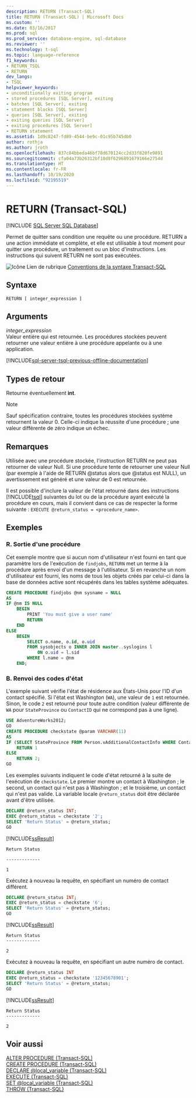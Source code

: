 ```yaml
---
description: RETURN (Transact-SQL)
title: RETURN (Transact-SQL) | Microsoft Docs
ms.custom: ''
ms.date: 03/16/2017
ms.prod: sql
ms.prod_service: database-engine, sql-database
ms.reviewer: ''
ms.technology: t-sql
ms.topic: language-reference
f1_keywords:
- RETURN_TSQL
- RETURN
dev_langs:
- TSQL
helpviewer_keywords:
- unconditionally exiting program
- stored procedures [SQL Server], exiting
- batches [SQL Server], exiting
- statement blocks [SQL Server]
- queries [SQL Server], exiting
- exiting queries [SQL Server]
- exiting procedures [SQL Server]
- RETURN statement
ms.assetid: 1d9c8247-fd89-4544-be9c-01c95b745db0
author: rothja
ms.author: jroth
ms.openlocfilehash: 837c84bbeda46bf78d670124cc2d33f820fe9891
ms.sourcegitcommit: cfa04a73b26312bf18d8f6296891679166e2754d
ms.translationtype: HT
ms.contentlocale: fr-FR
ms.lasthandoff: 10/19/2020
ms.locfileid: "92195519"
---
```

# <a name="return-transact-sql"></a>RETURN (Transact-SQL)
[!INCLUDE [SQL Server SQL Database](../../includes/applies-to-version/sql-asdb.md)]

  Permet de quitter sans condition une requête ou une procédure. RETURN a une action immédiate et complète, et elle est utilisable à tout moment pour quitter une procédure, un traitement ou un bloc d'instructions. Les instructions qui suivent RETURN ne sont pas exécutées.  
  
 ![Icône Lien de rubrique](../../database-engine/configure-windows/media/topic-link.gif "Icône du lien de rubrique") [Conventions de la syntaxe Transact-SQL](../../t-sql/language-elements/transact-sql-syntax-conventions-transact-sql.md)  
  
## <a name="syntax"></a>Syntaxe  
  
```syntaxsql
RETURN [ integer_expression ]   
```  
  
## <a name="arguments"></a>Arguments  
 *integer_expression*  
 Valeur entière qui est retournée. Les procédures stockées peuvent retourner une valeur entière à une procédure appelante ou à une application.  
  
[!INCLUDE[sql-server-tsql-previous-offline-documentation](../../includes/sql-server-tsql-previous-offline-documentation.md)]

## <a name="return-types"></a>Types de retour
 Retourne éventuellement **int**.  
  
> [!NOTE]  
>  Sauf spécification contraire, toutes les procédures stockées système retournent la valeur 0. Celle-ci indique la réussite d'une procédure ; une valeur différente de zéro indique un échec.  
  
## <a name="remarks"></a>Remarques  
 Utilisée avec une procédure stockée, l'instruction RETURN ne peut pas retourner de valeur Null. Si une procédure tente de retourner une valeur Null (par exemple à l'aide de RETURN @status alors que @status est NULL), un avertissement est généré et une valeur de 0 est retournée.  
  
 Il est possible d'inclure la valeur de l'état retourné dans des instructions [!INCLUDE[tsql](../../includes/tsql-md.md)] suivantes du lot ou de la procédure ayant exécuté la procédure en cours, mais il convient dans ce cas de respecter la forme suivante : `EXECUTE @return_status = <procedure_name>`.  
  
## <a name="examples"></a>Exemples  
  
### <a name="a-returning-from-a-procedure"></a>R. Sortie d'une procédure  
 Cet exemple montre que si aucun nom d'utilisateur n'est fourni en tant que paramètre lors de l'exécution de `findjobs`, `RETURN` met un terme à la procédure après envoi d'un message à l'utilisateur. Si en revanche un nom d'utilisateur est fourni, les noms de tous les objets créés par celui-ci dans la base de données active sont récupérés dans les tables système adéquates.  
  
```sql  
CREATE PROCEDURE findjobs @nm sysname = NULL  
AS   
IF @nm IS NULL  
    BEGIN  
        PRINT 'You must give a user name'  
        RETURN  
    END  
ELSE  
    BEGIN  
        SELECT o.name, o.id, o.uid  
        FROM sysobjects o INNER JOIN master..syslogins l  
            ON o.uid = l.sid  
        WHERE l.name = @nm  
    END;  
```  
  
### <a name="b-returning-status-codes"></a>B. Renvoi des codes d'état  
 L'exemple suivant vérifie l'état de résidence aux États-Unis pour l'ID d'un contact spécifié. Si l'état est Washington (`WA`), une valeur de `1` est retournée. Sinon, le code `2` est retourné pour toute autre condition (valeur différente de `WA` pour `StateProvince` ou `ContactID` qui ne correspond pas à une ligne).  
  
```sql  
USE AdventureWorks2012;  
GO  
CREATE PROCEDURE checkstate @param VARCHAR(11)  
AS  
IF (SELECT StateProvince FROM Person.vAdditionalContactInfo WHERE ContactID = @param) = 'WA'  
    RETURN 1  
ELSE  
    RETURN 2;  
GO  
```  
  
 Les exemples suivants indiquent le code d'état retourné à la suite de l'exécution de `checkstate`. Le premier montre un contact à Washington ; le second, un contact qui n'est pas à Washington ; et le troisième, un contact qui n'est pas valide. La variable locale `@return_status` doit être déclarée avant d'être utilisée.  
  
```sql  
DECLARE @return_status INT;  
EXEC @return_status = checkstate '2';  
SELECT 'Return Status' = @return_status;  
GO  
```  
  
 [!INCLUDE[ssResult](../../includes/ssresult-md.md)]  
  
 ```
 Return Status 
  
 ------------- 
  
 1
 ```  
  
 Exécutez à nouveau la requête, en spécifiant un numéro de contact différent.  
  
```sql  
DECLARE @return_status INT;  
EXEC @return_status = checkstate '6';  
SELECT 'Return Status' = @return_status;  
GO  
```  
  
 [!INCLUDE[ssResult](../../includes/ssresult-md.md)]  
  
 ```
 Return Status  
 -------------  
  
 2
 ```  
  
 Exécutez à nouveau la requête, en spécifiant un autre numéro de contact.  
  
```sql  
DECLARE @return_status INT  
EXEC @return_status = checkstate '12345678901';  
SELECT 'Return Status' = @return_status;  
GO  
```  
  
 [!INCLUDE[ssResult](../../includes/ssresult-md.md)]  
  
 ```
 Return Status  
 -------------  
  
 2
 ```  
  
## <a name="see-also"></a>Voir aussi  
 [ALTER PROCEDURE &#40;Transact-SQL&#41;](../../t-sql/statements/alter-procedure-transact-sql.md)   
 [CREATE PROCEDURE &#40;Transact-SQL&#41;](../../t-sql/statements/create-procedure-transact-sql.md)   
 [DECLARE @local_variable &#40;Transact-SQL&#41;](../../t-sql/language-elements/declare-local-variable-transact-sql.md)   
 [EXECUTE &#40;Transact-SQL&#41;](../../t-sql/language-elements/execute-transact-sql.md)   
 [SET @local_variable &#40;Transact-SQL&#41;](../../t-sql/language-elements/set-local-variable-transact-sql.md)   
 [THROW &#40;Transact-SQL&#41;](../../t-sql/language-elements/throw-transact-sql.md)  
  
  
